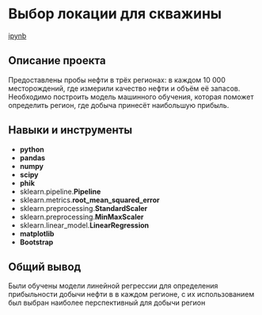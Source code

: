 # Выбор локации для скважины

[ipynb](https://github.com/dogfoxstudio/Portfolio/blob/main/%D0%92%D1%8B%D0%B1%D0%BE%D1%80%20%D0%BB%D0%BE%D0%BA%D0%B0%D1%86%D0%B8%D0%B8%20%D0%B4%D0%BB%D1%8F%20%D1%81%D0%BA%D0%B2%D0%B0%D0%B6%D0%B8%D0%BD%D1%8B/%D0%92%D1%8B%D0%B1%D0%BE%D1%80_%D0%BB%D0%BE%D0%BA%D0%B0%D1%86%D0%B8%D0%B8_%D0%B4%D0%BB%D1%8F_%D1%81%D0%BA%D0%B2%D0%B0%D0%B6%D0%B8%D0%BD%D1%8B.ipynb)

## Описание проекта

Предоставлены пробы нефти в трёх регионах: в каждом 10 000 месторождений, где измерили качество нефти и объём её запасов. Необходимо построить модель машинного обучения, которая поможет определить регион, где добыча принесёт наибольшую прибыль.

## Навыки и инструменты

- **python**
- **pandas**
- **numpy**
- **scipy**
- **phik**
- sklearn.pipeline.**Pipeline**
- sklearn.metrics.**root_mean_squared_error**
- sklearn.preprocessing.**StandardScaler**
- sklearn.preprocessing.**MinMaxScaler**
- sklearn.linear_model.**LinearRegression**
- **matplotlib**
- **Bootstrap**

## 

## Общий вывод

Были обучены модели линейной регрессии для определения прибыльности добычи нефти в в каждом регионе, с их использованием был выбран наиболее перспективный для добычи регион

